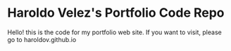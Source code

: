 # Haroldo Velez's Portfolio Code Repo

Hello! this is the code for my portfolio web site. If you want to visit, please go to haroldov.github.io

